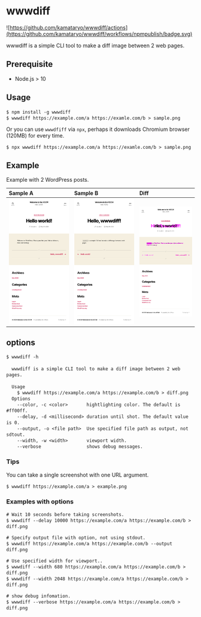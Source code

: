# wwwdiff

![https://github.com/kamataryo/wwwdiff/actions](https://github.com/kamataryo/wwwdiff/workflows/npmpublish/badge.svg)

wwwdiff is a simple CLI tool to make a diff image between 2 web pages.

## Prerequisite

- Node.js > 10

## Usage

```shell
$ npm install -g wwwdiff
$ wwwdiff https://example.com/a https://examle.com/b > sample.png
```

Or you can use `wwwdfiff` via `npx`, perhaps it downloads Chromium browser (120MB) for every time.

```shell
$ npx wwwdiff https://example.com/a https://examle.com/b > sample.png
```

## Example

Example with 2 WordPress posts.

| Sample A                    | Sample B                    | Diff                              |
| :-------------------------- | :-------------------------- | :-------------------------------- |
| ![sample a](./sample-a.png) | ![sample b](./sample-b.png) | ![diff sample](./sample-diff.png) |

## options

```shell
$ wwwdiff -h

  wwwdiff is a simple CLI tool to make a diff image between 2 web pages.

  Usage
    $ wwwdiff https://example.com/a https://example.com/b > diff.png
  Options
    --color, -c <color>       hightlighting color. The default is #ff00ff.
    --delay, -d <millisecond> duration until shot. The default value is 0.
    --output, -o <file path>  Use specified file path as output, not sdtout.
    --width, -w <width>       viewport width.
    --verbose                 shows debug messages.
```

### Tips

You can take a single screenshot with one URL argument.

```shell
$ wwwdiff https://example.com/a > example.png
```

### Examples with options

```shell
# Wait 10 seconds before taking screenshots.
$ wwwdiff --delay 10000 https://example.com/a https://example.com/b > diff.png
```

```shell
# Specify output file with option, not using stdout.
$ wwwdiff https://example.com/a https://example.com/b --output diff.png
```

```shell
# Use specified width for viewport..
$ wwwdiff --width 680 https://example.com/a https://example.com/b > diff.png
$ wwwdiff --width 2048 https://example.com/a https://example.com/b > diff.png
```

```shell
# show debug infomation.
$ wwwdiff --verbose https://example.com/a https://example.com/b > diff.png
```
